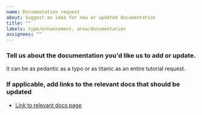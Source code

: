 ```yaml
---
name: Documentation request
about: Suggest an idea for new or updated documentation
title: ""
labels: type/enhancement, area/documentation
assignees: ""
---
```


### Tell us about the documentation you'd like us to add or update.

It can be as pedantic as a typo or as titanic as an entire tutorial request.

### If applicable, add links to the relevant docs that should be updated

- [Link to relevant docs page](https://docs.poozle.dev)
